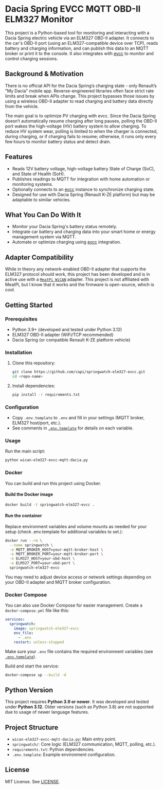 # Dacia Spring EVCC MQTT OBD-II ELM327 Monitor

This project is a Python-based tool for monitoring and interacting with a Dacia Spring electric vehicle via an ELM327 OBD-II adapter. It connects to the car's OBD-II port (using an ELM327-compatible device over TCP), reads battery and charging information, and can publish this data to an MQTT broker or print it to the console. It also integrates with [evcc](https://github.com/evcc-io/evcc) to monitor and control charging sessions.

## Background & Motivation
There is no official API for the Dacia Spring’s charging state - only Renault’s "My Dacia" mobile app. Reverse-engineered libraries often face strict rate limits and break when APIs change. This project bypasses those issues by using a wireless OBD-II adapter to read charging and battery data directly from the vehicle.

The main goal is to optimize PV charging with evcc. Since the Dacia Spring doesn’t automatically resume charging after long pauses, polling the OBD-II port wakes the high-voltage (HV) battery system to allow charging. To reduce HV system wear, polling is limited to when the charger is connected, during charging, or if charging fails to resume; otherwise, it runs only every few hours to monitor battery status and detect drain.

## Features
- Reads 12V battery voltage, high-voltage battery State of Charge (SoC), and State of Health (SoH).
- Publishes readings to MQTT for integration with home automation or monitoring systems.
- Optionally connects to an [evcc](https://github.com/evcc-io/evcc) instance to synchronize charging state.
- Designed for use with Dacia Spring (Renault K-ZE platform) but may be adaptable to similar vehicles.

## What You Can Do With It
- Monitor your Dacia Spring's battery status remotely.
- Integrate car battery and charging data into your smart home or energy management system via MQTT.
- Automate or optimize charging using [evcc](https://github.com/evcc-io/evcc) integration.

## Adapter Compatibility
While in theory any network-enabled OBD-II adapter that supports the ELM327 protocol should work, this project has been developed and is in active use with a [`MeatPi WiCAN`](https://www.meatpi.com/products/wican) adapter. This project is not affiliated with MeatPi, but I know that it works and the firmware is open-source, which is cool.


## Getting Started

### Prerequisites
- Python 3.9+ (developed and tested under Python 3.12)
- ELM327 OBD-II adapter (WiFi/TCP recommended)
- Dacia Spring (or compatible Renault K-ZE platform vehicle)

### Installation
1. Clone this repository:
   ```sh
   git clone https://github.com/capi/springwatch-elm327-evcc.git
   cd <repo-name>
   ```
2. Install dependencies:
   ```sh
   pip install -r requirements.txt
   ```

### Configuration
- Copy `.env.template` to `.env` and fill in your settings (MQTT broker, ELM327 host/port, etc.).
- See comments in [`.env.template`](.env.template) for details on each variable.

### Usage
Run the main script:
```sh
python wican-elm327-evcc-mqtt-dacia.py
```

### Docker

You can build and run this project using Docker.

#### Build the Docker image

```sh
docker build -t springwatch-elm327-evcc .
```

#### Run the container

Replace environment variables and volume mounts as needed for your setup (check .env.template for additional variables to set.):

```sh
docker run --rm \
  --name springwatch \
  -e MQTT_BROKER_HOST=your-mqtt-broker-host \
  -e MQTT_BROKER_PORT=your-mqtt-broker-port \
  -e ELM327_HOST=your-obd-host \
  -e ELM327_PORT=your-obd-port \
  springwatch-elm327-evcc
```

You may need to adjust device access or network settings depending on your OBD-II adapter and MQTT broker configuration.

### Docker Compose

You can also use Docker Compose for easier management. Create a `docker-compose.yml` file like this:

```yaml
services:
  springwatch:
    image: springwatch-elm327-evcc
    env_file:
      - .env
    restart: unless-stopped
```

Make sure your `.env` file contains the required environment variables (see [`.env.template`](.env.template)).

Build and start the service:
```sh
docker-compose up --build -d
```

## Python Version

This project requires **Python 3.9 or newer**. It was developed and tested under **Python 3.12**. Older versions (such as Python 3.8) are not supported due to usage of newer language features.

## Project Structure
- `wican-elm327-evcc-mqtt-dacia.py`: Main entry point.
- `springwatch/`: Core logic (ELM327 communication, MQTT, polling, etc.).
- `requirements.txt`: Python dependencies.
- `.env.template`: Example environment configuration.

## License
MIT License. See [LICENSE](LICENSE).
